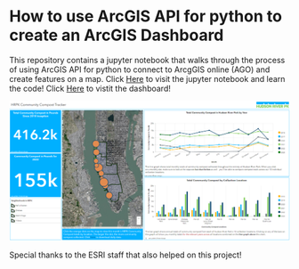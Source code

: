 # How to use ArcGIS API for python to create an ArcGIS Dashboard

This repository contains a jupyter notebook that walks through the process of using ArcGIS API for python to connect to ArcgGIS online (AGO) and create features on a map. Click [Here](https://github.com/polanch190/arcgis-api-for-python-usecase/blob/main/arcgis-python-notebook-files/summarizing-live-data-working.ipynb) to visit the jupyter notebook and learn the code! Click [Here](https://www.arcgis.com/apps/dashboards/2b371fa9932b49f79176ed4b1333b01f) to vistit the dashboard!

![dashboard](https://github.com/polanch190/arcgis-api-for-python-usecase/blob/main/arcgis-python-notebook-files/compost-dashboard.png)

Special thanks to the ESRI staff that also helped on this project!
